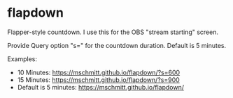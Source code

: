 # flapdown

Flapper-style countdown. I use this for the OBS "stream starting" screen.

Provide Query option "s=" for the countdown duration. Default is 5 minutes.

Examples:
* 10 Minutes: https://mschmitt.github.io/flapdown/?s=600
* 15 Minutes: https://mschmitt.github.io/flapdown/?s=900
* Default is 5 minutes: https://mschmitt.github.io/flapdown/
